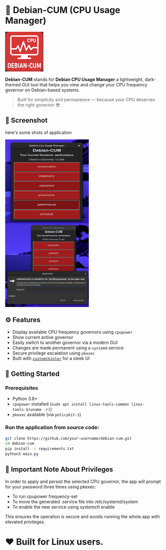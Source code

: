 # 🧠 Debian-CUM (CPU Usage Manager)
<img src="./assets/debian-cum.png">

**Debian-CUM** stands for **Debian CPU Usage Manager** 
a lightweight, dark-themed GUI tool that helps you view and change your CPU frequency governor on Debian-based systems.

> Built for simplicity and permanence — because your CPU deserves the right governor 😎


## 📸 Screenshot
here's some shots of application 
<div style='display: grid; '><img src="./assets/shot1.png" width=270px height=270px style="margin-right: 10px"><img src="./assets/shot2.png" width=270px height=270px></div>

## ⚙️ Features

- Display available CPU frequency governors using `cpupower`
- Show current active governor
- Easily switch to another governor via a modern GUI
- Changes are made permanent using a `systemd` service
- Secure privilege escalation using `pkexec`
- Built with [`customtkinter`](https://github.com/TomSchimansky/CustomTkinter) for a sleek UI

## 🚀 Getting Started

### Prerequisites

- Python 3.8+
- `cpupower` installed (`sudo apt install linux-tools-common linux-tools-$(uname -r)`)
- `pkexec` available (via `policykit-1`)

### Run the application from source code:

```bash
git clone https://github.com/your-username/debian-cum.git
cd debian-cum
pip install -r requirements.txt
python3 main.py
```

## 🔐 Important Note About Privileges
In order to apply and persist the selected CPU governor, the app will prompt for your password three times using pkexec:

- To run cpupower frequency-set
- To move the generated .service file into /etc/systemd/system
- To enable the new service using systemctl enable

This ensures the operation is secure and avoids running the whole app with elevated privileges.

# ❤️ Built for Linux users.
